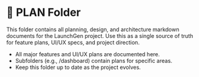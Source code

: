 # 📁 PLAN Folder

This folder contains all planning, design, and architecture markdown documents for the LaunchGen project. Use this as a single source of truth for feature plans, UI/UX specs, and project direction.

- All major features and UI/UX plans are documented here.
- Subfolders (e.g., /dashboard) contain plans for specific areas.
- Keep this folder up to date as the project evolves. 